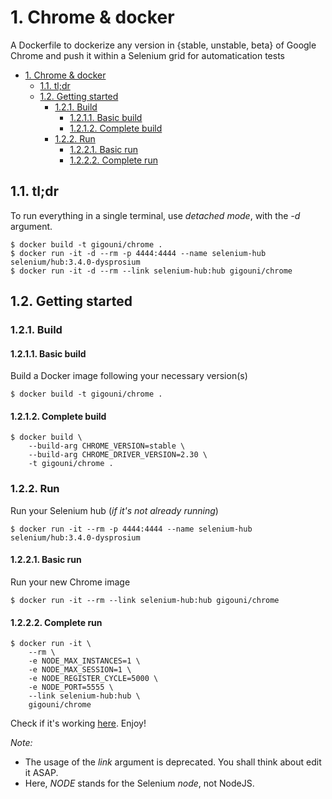 # 1. Chrome & docker

A Dockerfile to dockerize any version in {stable, unstable, beta} of Google Chrome and push it within a Selenium grid for automatication tests

<!-- TOC -->

- [1. Chrome & docker](#1-chrome--docker)
    - [1.1. tl;dr](#11-tldr)
    - [1.2. Getting started](#12-getting-started)
        - [1.2.1. Build](#121-build)
            - [1.2.1.1. Basic build](#1211-basic-build)
            - [1.2.1.2. Complete build](#1212-complete-build)
        - [1.2.2. Run](#122-run)
            - [1.2.2.1. Basic run](#1221-basic-run)
            - [1.2.2.2. Complete run](#1222-complete-run)

<!-- /TOC -->

## 1.1. tl;dr

To run everything in a single terminal, use _detached mode_, with the _-d_ argument.
```shell
$ docker build -t gigouni/chrome .
$ docker run -it -d --rm -p 4444:4444 --name selenium-hub selenium/hub:3.4.0-dysprosium
$ docker run -it -d --rm --link selenium-hub:hub gigouni/chrome
```

## 1.2. Getting started
### 1.2.1. Build
#### 1.2.1.1. Basic build

Build a Docker image following your necessary version(s)

```shell
$ docker build -t gigouni/chrome .
```

#### 1.2.1.2. Complete build

```shell
$ docker build \
    --build-arg CHROME_VERSION=stable \
    --build-arg CHROME_DRIVER_VERSION=2.30 \
    -t gigouni/chrome .
```

### 1.2.2. Run

Run your Selenium hub (_if it's not already running_)

```shell
$ docker run -it --rm -p 4444:4444 --name selenium-hub selenium/hub:3.4.0-dysprosium
```

#### 1.2.2.1. Basic run

Run your new Chrome image

```shell
$ docker run -it --rm --link selenium-hub:hub gigouni/chrome
```

#### 1.2.2.2. Complete run

```shell
$ docker run -it \
    --rm \
    -e NODE_MAX_INSTANCES=1 \
    -e NODE_MAX_SESSION=1 \
    -e NODE_REGISTER_CYCLE=5000 \
    -e NODE_PORT=5555 \
    --link selenium-hub:hub \
    gigouni/chrome
```

Check if it's working [here](http://localhost:4444/grid/console). Enjoy!

_Note:_

* The usage of the _link_ argument is deprecated. You shall think about edit it ASAP.
* Here, _NODE_ stands for the Selenium _node_, not NodeJS.